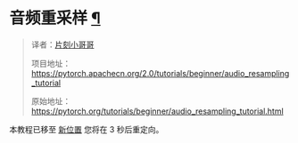 


# 音频重采样 [¶](#audio-resampling "此标题的固定链接")


> 译者：[片刻小哥哥](https://github.com/jiangzhonglian)
>
> 项目地址：<https://pytorch.apachecn.org/2.0/tutorials/beginner/audio_resampling_tutorial>
>
> 原始地址：<https://pytorch.org/tutorials/beginner/audio_resampling_tutorial.html>




 本教程已移至
 [新位置](https://pytorch.org/audio/stable/tutorials/audio_resampling_tutorial.html)
 您将在 3 秒后重定向。









